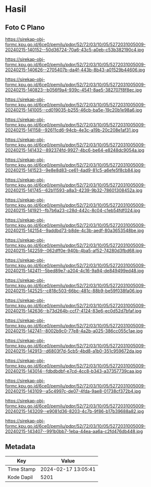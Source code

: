 # Hasil

## Foto C Plano

https://sirekap-obj-formc.kpu.go.id/6ce0/pemilu/pdpr/52/72/03/10/05/5272031005009-20240215-140152--50d36724-70a6-43c5-a0eb-c53b382190c4.jpg

https://sirekap-obj-formc.kpu.go.id/6ce0/pemilu/pdpr/52/72/03/10/05/5272031005009-20240215-140626--2705407b-da4f-443b-8b43-a01529b44606.jpg

https://sirekap-obj-formc.kpu.go.id/6ce0/pemilu/pdpr/52/72/03/10/05/5272031005009-20240215-140823--b056f9a4-939c-4541-8ae5-382707f8f8ec.jpg

https://sirekap-obj-formc.kpu.go.id/6ce0/pemilu/pdpr/52/72/03/10/05/5272031005009-20240215-141005--cd019035-b255-46cb-ba5e-19c20b1e98a6.jpg

https://sirekap-obj-formc.kpu.go.id/6ce0/pemilu/pdpr/52/72/03/10/05/5272031005009-20240215-141158--92611cd6-94cb-4e3c-a19b-20c208e1af31.jpg

https://sirekap-obj-formc.kpu.go.id/6ce0/pemilu/pdpr/52/72/03/10/05/5272031005009-20240215-141432--892374fd-9927-4bc6-be64-e8248dc9054a.jpg

https://sirekap-obj-formc.kpu.go.id/6ce0/pemilu/pdpr/52/72/03/10/05/5272031005009-20240215-141523--9e8e8d83-ce61-4ad9-81c5-a6efe5f8cb84.jpg

https://sirekap-obj-formc.kpu.go.id/6ce0/pemilu/pdpr/52/72/03/10/05/5272031005009-20240215-141745--62b11593-a8a3-4239-9b32-78601308452a.jpg

https://sirekap-obj-formc.kpu.go.id/6ce0/pemilu/pdpr/52/72/03/10/05/5272031005009-20240215-141921--fb7b6a23-c28d-442c-8c04-c1eb54fdf024.jpg

https://sirekap-obj-formc.kpu.go.id/6ce0/pemilu/pdpr/52/72/03/10/05/5272031005009-20240215-142154--9addbd73-b8de-4c3b-aedf-80a3653548be.jpg

https://sirekap-obj-formc.kpu.go.id/6ce0/pemilu/pdpr/52/72/03/10/05/5272031005009-20240215-142259--062dff0e-940b-4ba5-af52-74280d3fbd68.jpg

https://sirekap-obj-formc.kpu.go.id/6ce0/pemilu/pdpr/52/72/03/10/05/5272031005009-20240215-142411--5bed89e7-a204-4c16-9a94-de849499ed48.jpg

https://sirekap-obj-formc.kpu.go.id/6ce0/pemilu/pdpr/52/72/03/10/05/5272031005009-20240215-142525--c818c503-66bc-481c-88b9-be59f038fa06.jpg

https://sirekap-obj-formc.kpu.go.id/6ce0/pemilu/pdpr/52/72/03/10/05/5272031005009-20240215-142636--b73d264b-ccf7-4124-83e6-ec0d52d7bfaf.jpg

https://sirekap-obj-formc.kpu.go.id/6ce0/pemilu/pdpr/52/72/03/10/05/5272031005009-20240215-142741--8002b9c0-77e8-4a2b-a025-386cc055c1ae.jpg

https://sirekap-obj-formc.kpu.go.id/6ce0/pemilu/pdpr/52/72/03/10/05/5272031005009-20240215-142913--d6803f7d-5cb5-4bd8-a1b0-351c959672da.jpg

https://sirekap-obj-formc.kpu.go.id/6ce0/pemilu/pdpr/52/72/03/10/05/5272031005009-20240215-143014--fdbdbdbf-e7cd-4cc8-b343-a37357739caa.jpg

https://sirekap-obj-formc.kpu.go.id/6ce0/pemilu/pdpr/52/72/03/10/05/5272031005009-20240215-143109--a5c4997c-de07-4fda-9ae8-01738cf372b4.jpg

https://sirekap-obj-formc.kpu.go.id/6ce0/pemilu/pdpr/52/72/03/10/05/5272031005009-20240215-143209--e9081d36-8203-4c7b-9f86-b17b39688a82.jpg

https://sirekap-obj-formc.kpu.go.id/6ce0/pemilu/pdpr/52/72/03/10/05/5272031005009-20240215-143407--991b0bb7-1eba-44ea-aa6a-c2fd476db448.jpg


## Metadata

| Key        | Value               |
| ---------- | ------------------- |
| Time Stamp | 2024-02-17 13:05:41 |
| Kode Dapil | 5201                |



